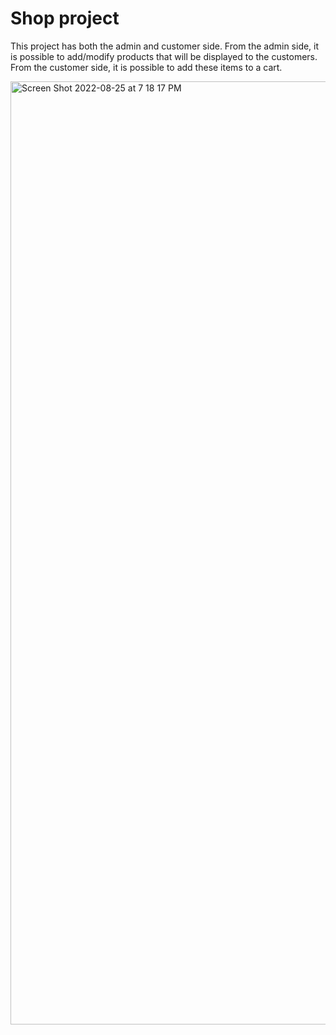 # Shop project
This project has both the admin and customer side. 
From the admin side, it is possible to add/modify products that will be displayed to the customers.
From the customer side, it is possible to add these items to a cart.

<img width="1509" alt="Screen Shot 2022-08-25 at 7 18 17 PM" src="https://user-images.githubusercontent.com/61711023/186785041-ff9fdc39-682a-4165-ad57-a689625f81ec.png">

